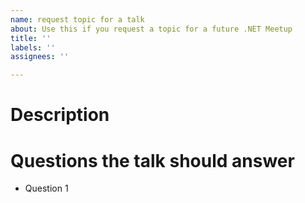 ```yaml
---
name: request topic for a talk
about: Use this if you request a topic for a future .NET Meetup
title: ''
labels: ''
assignees: ''

---
```


# Description



# Questions the talk should answer

- Question 1
